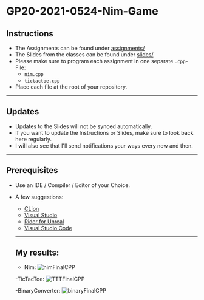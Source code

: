 # GP20-2021-0524-Nim-Game
## Instructions
- The Assignments can be found under [assignments/](assignments/)
- The Slides from the classes can be found under [slides/](slides/)
- Please make sure to program each assignment in one separate `.cpp`-File:
  - `nim.cpp`
  - `tictactoe.cpp`
- Place each file at the root of your repository.
---
## Updates
- Updates to the Slides will not be synced automatically.
- If you want to update the Instructions or Slides, make sure to look back here regularly.
- I will also see that I'll send notifications your ways every now and then.
---
## Prerequisites
- Use an IDE / Compiler / Editor of your Choice.
- A few suggestions:
  - [CLion](https://www.jetbrains.com/clion/)
  - [Visual Studio](https://visualstudio.microsoft.com/downloads/)
  - [Rider for Unreal](https://www.jetbrains.com/lp/rider-unreal/)
  - [Visual Studio Code](https://code.visualstudio.com)
  ---
  ## My results:
  - Nim:
  ![nimFinalCPP](https://user-images.githubusercontent.com/69099899/119996374-f9337780-bfce-11eb-86e7-7e38a1f94740.gif)
  
  -TicTacToe:
  ![TTTFinalCPP](https://user-images.githubusercontent.com/69099899/119996410-05b7d000-bfcf-11eb-878f-dab843d89879.gif)
 
  -BinaryConverter:
  ![binaryFinalCPP](https://user-images.githubusercontent.com/69099899/119996422-09e3ed80-bfcf-11eb-9ee3-4ef6c96ad561.gif)
